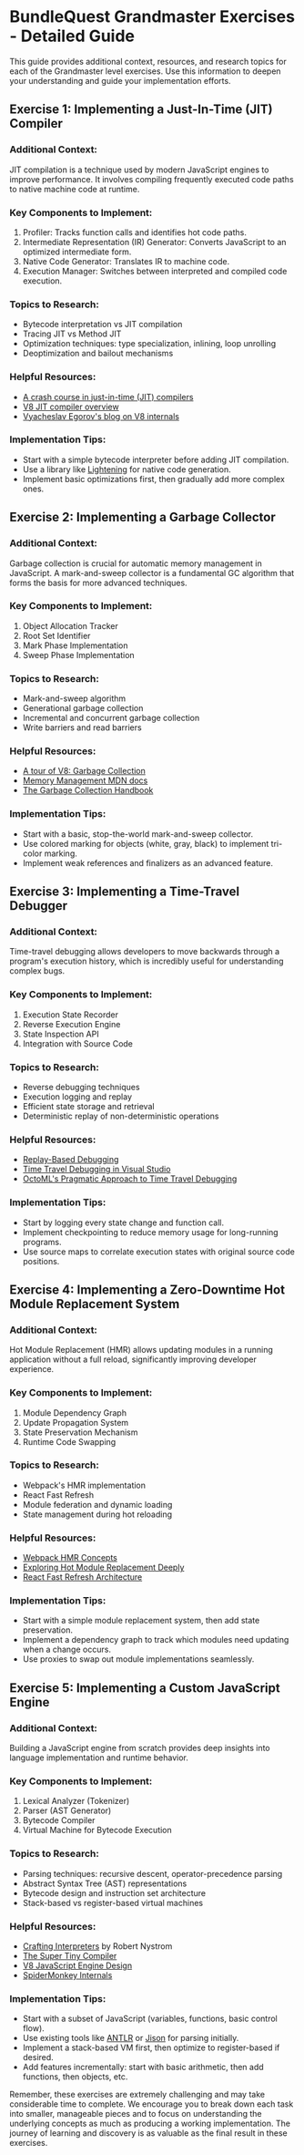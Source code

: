 # BundleQuest Grandmaster Exercises - Detailed Guide

This guide provides additional context, resources, and research topics for each of the Grandmaster level exercises. Use this information to deepen your understanding and guide your implementation efforts.

## Exercise 1: Implementing a Just-In-Time (JIT) Compiler

### Additional Context:
JIT compilation is a technique used by modern JavaScript engines to improve performance. It involves compiling frequently executed code paths to native machine code at runtime.

### Key Components to Implement:
1. Profiler: Tracks function calls and identifies hot code paths.
2. Intermediate Representation (IR) Generator: Converts JavaScript to an optimized intermediate form.
3. Native Code Generator: Translates IR to machine code.
4. Execution Manager: Switches between interpreted and compiled code execution.

### Topics to Research:
- Bytecode interpretation vs JIT compilation
- Tracing JIT vs Method JIT
- Optimization techniques: type specialization, inlining, loop unrolling
- Deoptimization and bailout mechanisms

### Helpful Resources:
- [A crash course in just-in-time (JIT) compilers](https://hacks.mozilla.org/2017/02/a-crash-course-in-just-in-time-jit-compilers/)
- [V8 JIT compiler overview](https://v8.dev/docs/turbofan)
- [Vyacheslav Egorov's blog on V8 internals](https://mrale.ph/)

### Implementation Tips:
- Start with a simple bytecode interpreter before adding JIT compilation.
- Use a library like [Lightening](https://www.gnu.org/software/lightning/) for native code generation.
- Implement basic optimizations first, then gradually add more complex ones.

## Exercise 2: Implementing a Garbage Collector

### Additional Context:
Garbage collection is crucial for automatic memory management in JavaScript. A mark-and-sweep collector is a fundamental GC algorithm that forms the basis for more advanced techniques.

### Key Components to Implement:
1. Object Allocation Tracker
2. Root Set Identifier
3. Mark Phase Implementation
4. Sweep Phase Implementation

### Topics to Research:
- Mark-and-sweep algorithm
- Generational garbage collection
- Incremental and concurrent garbage collection
- Write barriers and read barriers

### Helpful Resources:
- [A tour of V8: Garbage Collection](https://v8.dev/blog/trash-talk)
- [Memory Management MDN docs](https://developer.mozilla.org/en-US/docs/Web/JavaScript/Memory_Management)
- [The Garbage Collection Handbook](http://gchandbook.org/)

### Implementation Tips:
- Start with a basic, stop-the-world mark-and-sweep collector.
- Use colored marking for objects (white, gray, black) to implement tri-color marking.
- Implement weak references and finalizers as an advanced feature.

## Exercise 3: Implementing a Time-Travel Debugger

### Additional Context:
Time-travel debugging allows developers to move backwards through a program's execution history, which is incredibly useful for understanding complex bugs.

### Key Components to Implement:
1. Execution State Recorder
2. Reverse Execution Engine
3. State Inspection API
4. Integration with Source Code

### Topics to Research:
- Reverse debugging techniques
- Execution logging and replay
- Efficient state storage and retrieval
- Deterministic replay of non-deterministic operations

### Helpful Resources:
- [Replay-Based Debugging](https://rr-project.org/)
- [Time Travel Debugging in Visual Studio](https://docs.microsoft.com/en-us/windows-hardware/drivers/debugger/time-travel-debugging-overview)
- [OctoML's Pragmatic Approach to Time Travel Debugging](https://octoml.ai/blog/a-pragmatic-approach-to-time-travel-debugging/)

### Implementation Tips:
- Start by logging every state change and function call.
- Implement checkpointing to reduce memory usage for long-running programs.
- Use source maps to correlate execution states with original source code positions.

## Exercise 4: Implementing a Zero-Downtime Hot Module Replacement System

### Additional Context:
Hot Module Replacement (HMR) allows updating modules in a running application without a full reload, significantly improving developer experience.

### Key Components to Implement:
1. Module Dependency Graph
2. Update Propagation System
3. State Preservation Mechanism
4. Runtime Code Swapping

### Topics to Research:
- Webpack's HMR implementation
- React Fast Refresh
- Module federation and dynamic loading
- State management during hot reloading

### Helpful Resources:
- [Webpack HMR Concepts](https://webpack.js.org/concepts/hot-module-replacement/)
- [Exploring Hot Module Replacement Deeply](https://indepth.dev/posts/1497/exploring-how-hot-module-replacement-works-deeply)
- [React Fast Refresh Architecture](https://github.com/facebook/react/blob/main/packages/react-refresh/README.md)

### Implementation Tips:
- Start with a simple module replacement system, then add state preservation.
- Implement a dependency graph to track which modules need updating when a change occurs.
- Use proxies to swap out module implementations seamlessly.

## Exercise 5: Implementing a Custom JavaScript Engine

### Additional Context:
Building a JavaScript engine from scratch provides deep insights into language implementation and runtime behavior.

### Key Components to Implement:
1. Lexical Analyzer (Tokenizer)
2. Parser (AST Generator)
3. Bytecode Compiler
4. Virtual Machine for Bytecode Execution

### Topics to Research:
- Parsing techniques: recursive descent, operator-precedence parsing
- Abstract Syntax Tree (AST) representations
- Bytecode design and instruction set architecture
- Stack-based vs register-based virtual machines

### Helpful Resources:
- [Crafting Interpreters](http://craftinginterpreters.com/) by Robert Nystrom
- [The Super Tiny Compiler](https://github.com/jamiebuilds/the-super-tiny-compiler)
- [V8 JavaScript Engine Design](https://v8.dev/docs)
- [SpiderMonkey Internals](https://spidermonkey.dev/)

### Implementation Tips:
- Start with a subset of JavaScript (variables, functions, basic control flow).
- Use existing tools like [ANTLR](https://www.antlr.org/) or [Jison](https://zaa.ch/jison/) for parsing initially.
- Implement a stack-based VM first, then optimize to register-based if desired.
- Add features incrementally: start with basic arithmetic, then add functions, then objects, etc.

Remember, these exercises are extremely challenging and may take considerable time to complete. We encourage you to break down each task into smaller, manageable pieces and to focus on understanding the underlying concepts as much as producing a working implementation. The journey of learning and discovery is as valuable as the final result in these exercises.